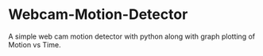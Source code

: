 # Webcam-Motion-Detector
A simple web cam motion detector with python along with graph plotting of Motion vs Time.
